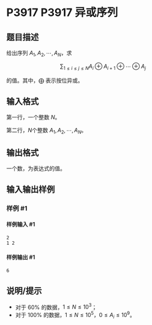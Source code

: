 # P3917 P3917 异或序列

## 题目描述

给出序列 $A_1,A_2,\cdots,A_N$，求

$$\sum_{1\le i\le j\le N} A_i\oplus A_{i+1}\oplus\cdots\oplus A_j$$

的值。其中，$\bigoplus$ 表示按位异或。


## 输入格式

第一行，一个整数 $N$。

第二行，$N$个整数 $A_1,A_2,\cdots,A_N$。


## 输出格式

一个数，为表达式的值。

## 输入输出样例

### 样例 #1

#### 样例输入 #1

```
2
1 2
```

#### 样例输出 #1

```
6
```

## 说明/提示

- 对于 $60\%$ 的数据，$1 \le N \le 10^3$；
- 对于 $100\%$ 的数据，$1 \le N \le 10^5$，$0 \le A_i \le 10^9$。

